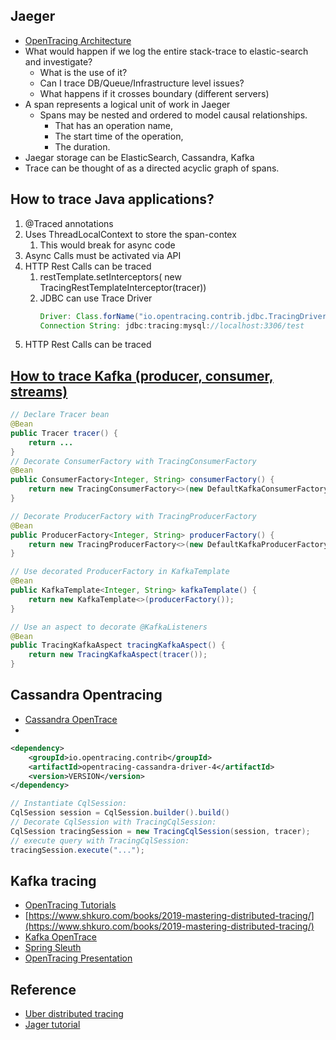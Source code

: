 ## Jaeger

* [OpenTracing Architecture](https://www.jaegertracing.io/docs/1.28/architecture/)
* What would happen if we log the entire stack-trace to elastic-search and investigate?
  * What is the use of it?
  * Can I trace DB/Queue/Infrastructure level issues?
  * What happens if it crosses boundary (different servers)
* A span represents a logical unit of work in Jaeger 
  * Spans may be nested and ordered to model causal relationships.
     * That has an operation name, 
     * The start time of the operation, 
     * The duration. 
* Jaegar storage can be ElasticSearch, Cassandra, Kafka
* Trace can be thought of as a directed acyclic graph of spans.

## How to trace Java applications?

1. @Traced annotations
2. Uses ThreadLocalContext to store the span-contex
   1. This would break for async code
3. Async Calls must be activated via API
4. HTTP Rest Calls can be traced
   1. restTemplate.setInterceptors( new TracingRestTemplateInterceptor(tracer))
   2. JDBC can use Trace Driver
       ```java
       Driver: Class.forName("io.opentracing.contrib.jdbc.TracingDriver");
       Connection String: jdbc:tracing:mysql://localhost:3306/test
       ```
4. HTTP Rest Calls can be traced
      
## [How to trace Kafka (producer, consumer, streams)](https://github.com/opentracing-contrib/java-kafka-client)
```java
// Declare Tracer bean
@Bean
public Tracer tracer() {
    return ...
}
// Decorate ConsumerFactory with TracingConsumerFactory
@Bean
public ConsumerFactory<Integer, String> consumerFactory() {
    return new TracingConsumerFactory<>(new DefaultKafkaConsumerFactory<>(consumerProps()), tracer());
}

// Decorate ProducerFactory with TracingProducerFactory
@Bean
public ProducerFactory<Integer, String> producerFactory() {
    return new TracingProducerFactory<>(new DefaultKafkaProducerFactory<>(producerProps()), tracer());
}

// Use decorated ProducerFactory in KafkaTemplate
@Bean
public KafkaTemplate<Integer, String> kafkaTemplate() {
    return new KafkaTemplate<>(producerFactory());
}

// Use an aspect to decorate @KafkaListeners
@Bean
public TracingKafkaAspect tracingKafkaAspect() {
    return new TracingKafkaAspect(tracer());
}
```

## Cassandra Opentracing

* [Cassandra OpenTrace](https://github.com/opentracing-contrib/java-cassandra-driver)
* 
```xml
<dependency>
    <groupId>io.opentracing.contrib</groupId>
    <artifactId>opentracing-cassandra-driver-4</artifactId>
    <version>VERSION</version>
</dependency>
```

```java
// Instantiate CqlSession:
CqlSession session = CqlSession.builder().build()
// Decorate CqlSession with TracingCqlSession:
CqlSession tracingSession = new TracingCqlSession(session, tracer);
// execute query with TracingCqlSession:
tracingSession.execute("...");
```

## Kafka tracing
* [OpenTracing Tutorials](https://github.com/yurishkuro/opentracing-tutorial)
* [https://www.shkuro.com/books/2019-mastering-distributed-tracing/](https://www.shkuro.com/books/2019-mastering-distributed-tracing/)
* [Kafka OpenTrace](https://github.com/opentracing-contrib/java-kafka-client/tree/master/opentracing-kafka-spring)
* [Spring Sleuth](https://github.com/mohanmca/spring_guides/blob/master/spring-cloud-sleuth/sleuth_log.json)
* [OpenTracing Presentation](https://www.bit.ly/cncfopentracing)

## Reference
* [Uber distributed tracing](https://eng.uber.com/distributed-tracing/)
* [Jager tutorial](https://www.scalyr.com/blog/jaeger-tracing-tutorial/#:~:text=Span%20%E2%80%93%20The%20logical%20unit%20of,way%20Jaeger%20presents%20execution%20requests.)
